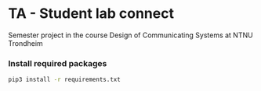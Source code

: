 # TA - Student lab connect
Semester project in the course Design of Communicating Systems at NTNU Trondheim

### Install required packages
```bash
pip3 install -r requirements.txt
```

